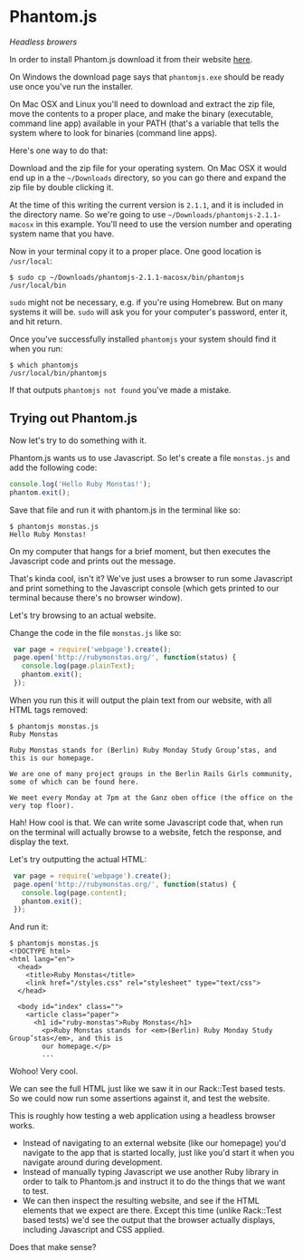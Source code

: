 # Phantom.js

*Headless browers*

In order to install Phantom.js download it from their website [here](http://phantomjs.org/download.html).

On Windows the download page says that `phantomjs.exe` should be ready use
once you've run the installer.

On Mac OSX and Linux you'll need to download and extract the zip file, move the
contents to a proper place, and make the binary (executable, command line app)
available in your PATH (that's a variable that tells the system where to look
for binaries (command line apps).

Here's one way to do that:

Download and the zip file for your operating system. On Mac OSX it would end
up in a the `~/Downloads` directory, so you can go there and expand the zip
file by double clicking it.

At the time of this writing the current version is `2.1.1`, and it is included
in the directory name. So we're going to use `~/Downloads/phantomjs-2.1.1-macosx`
in this example. You'll need to use the version number and operating system
name that you have.

Now in your terminal copy it to a proper place. One good location is `/usr/local`:

```
$ sudo cp ~/Downloads/phantomjs-2.1.1-macosx/bin/phantomjs /usr/local/bin
```

`sudo` might not be necessary, e.g. if you're using Homebrew. But on many
systems it will be. `sudo` will ask you for your computer's password, enter it,
and hit return.

Once you've successfully installed `phantomjs` your system should find it
when you run:

```
$ which phantomjs
/usr/local/bin/phantomjs
```

If that outputs `phantomjs not found` you've made a mistake.

## Trying out Phantom.js

Now let's try to do something with it.

Phantom.js wants us to use Javascript. So let's create a file `monstas.js`
and add the following code:

```javascript
console.log('Hello Ruby Monstas!');
phantom.exit();
```

Save that file and run it with phantom.js in the terminal like so:

```
$ phantomjs monstas.js
Hello Ruby Monstas!
```

On my computer that hangs for a brief moment, but then executes the Javascript
code and prints out the message.

That's kinda cool, isn't it? We've just uses a browser to run some Javascript
and print something to the Javascript console (which gets printed to our
terminal because there's no browser window).

Let's try browsing to an actual website.

Change the code in the file `monstas.js` like so:

```javascript
 var page = require('webpage').create();
 page.open('http://rubymonstas.org/', function(status) {
   console.log(page.plainText);
   phantom.exit();
 });
```

When you run this it will output the plain text from our website, with all
HTML tags removed:

```
$ phantomjs monstas.js
Ruby Monstas

Ruby Monstas stands for (Berlin) Ruby Monday Study Group’stas, and this is our homepage.

We are one of many project groups in the Berlin Rails Girls community, some of which can be found here.

We meet every Monday at 7pm at the Ganz oben office (the office on the very top floor).
```

Hah! How cool is that. We can write some Javascript code that, when run on the terminal
will actually browse to a website, fetch the response, and display the text.

Let's try outputting the actual HTML:

```javascript
 var page = require('webpage').create();
 page.open('http://rubymonstas.org/', function(status) {
   console.log(page.content);
   phantom.exit();
 });
```

And run it:

```
$ phantomjs monstas.js
<!DOCTYPE html>
<html lang="en">
  <head>
    <title>Ruby Monstas</title>
    <link href="/styles.css" rel="stylesheet" type="text/css">
  </head>

  <body id="index" class="">
    <article class="paper">
      <h1 id="ruby-monstas">Ruby Monstas</h1>
        <p>Ruby Monstas stands for <em>(Berlin) Ruby Monday Study Group’stas</em>, and this is
        our homepage.</p>
        ...
```

Wohoo! Very cool.

We can see the full HTML just like we saw it in our Rack::Test based tests.
So we could now run some assertions against it, and test the website.

This is roughly how testing a web application using a headless browser works.

* Instead of navigating to an external website (like our homepage) you'd
  navigate to the app that is started locally, just like you'd start it when
  you navigate around during development.
* Instead of manually typing Javascript we use another Ruby library in order
  to talk to Phantom.js and instruct it to do the things that we want to test.
* We can then inspect the resulting website, and see if the HTML elements that
  we expect are there. Except this time (unlike Rack::Test based tests) we'd
  see the output that the browser actually displays, including Javascript and
  CSS applied.

Does that make sense?





















